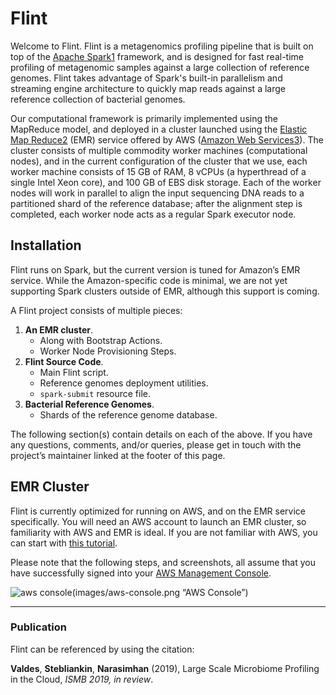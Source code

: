 # Flint
Welcome to Flint. Flint is a metagenomics profiling pipeline that is built on top of the [Apache Spark]()[1]() framework, and is designed for fast real-time profiling of metagenomic samples against a large collection of reference genomes. Flint takes advantage of Spark's built-in parallelism and streaming engine architecture to quickly map reads against a large reference collection of bacterial genomes.

Our computational framework is primarily implemented using the MapReduce model, and deployed in a cluster launched using the [Elastic Map Reduce]()[2]() (EMR) service offered by AWS ([Amazon Web Services]()[3]()). The cluster consists of multiple commodity worker machines (computational nodes), and in the current configuration of the cluster that we use, each worker machine consists of 15 GB of RAM, 8 vCPUs (a hyperthread of a single Intel Xeon core), and 100 GB of EBS disk storage. Each of the worker nodes will work in parallel to align the input sequencing DNA reads to a partitioned shard of the reference database; after the alignment step is completed, each worker node acts as a regular Spark executor node.

## Installation
Flint runs on Spark, but the current version is tuned for Amazon’s EMR service. While the Amazon-specific code is minimal, we are not yet supporting Spark clusters outside of EMR, although this support is coming.

A Flint project consists of multiple pieces:
1. **An EMR cluster**.
	- Along with Bootstrap Actions.
	- Worker Node Provisioning Steps.
2. **Flint Source Code**.
	- Main Flint script.
	- Reference genomes deployment utilities.
	- `spark-submit` resource file.
3. **Bacterial Reference Genomes**.
	- Shards of the reference genome database.

The following section(s) contain details on each of the above. If you have any questions, comments, and/or queries, please get in touch with the project’s maintainer linked at the footer of this page.

## EMR Cluster
Flint is currently optimized for running on AWS, and on the EMR service specifically. You will need an AWS account to launch an EMR cluster, so familiarity with AWS and EMR is ideal. If you are not familiar with AWS, you can start with [this tutorial][7]. 

Please note that the following steps, and screenshots, all assume that you have successfully signed into your [AWS Management Console][8].

![aws console]()(images/aws-console.png “AWS Console”)


---- 
### Publication
Flint can be referenced by using the citation:

**Valdes**, **Stebliankin**, **Narasimhan** (2019), Large Scale Microbiome Profiling in the Cloud, _ISMB 2019, in review_.

[7]:	https://aws.amazon.com/getting-started/ "Getting Started with AWS"
[8]:	https://aws.amazon.com/console/ "AWS Management Console"
